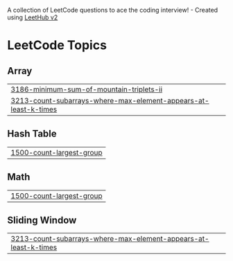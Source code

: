 A collection of LeetCode questions to ace the coding interview! - Created using [LeetHub v2](https://github.com/arunbhardwaj/LeetHub-2.0)
<!---LeetCode Topics Start-->
# LeetCode Topics
## Array
|  |
| ------- |
| [3186-minimum-sum-of-mountain-triplets-ii](https://github.com/Govind-Garg03/LeetCode/tree/master/3186-minimum-sum-of-mountain-triplets-ii) |
| [3213-count-subarrays-where-max-element-appears-at-least-k-times](https://github.com/Govind-Garg03/LeetCode/tree/master/3213-count-subarrays-where-max-element-appears-at-least-k-times) |
## Hash Table
|  |
| ------- |
| [1500-count-largest-group](https://github.com/Govind-Garg03/LeetCode/tree/master/1500-count-largest-group) |
## Math
|  |
| ------- |
| [1500-count-largest-group](https://github.com/Govind-Garg03/LeetCode/tree/master/1500-count-largest-group) |
## Sliding Window
|  |
| ------- |
| [3213-count-subarrays-where-max-element-appears-at-least-k-times](https://github.com/Govind-Garg03/LeetCode/tree/master/3213-count-subarrays-where-max-element-appears-at-least-k-times) |
<!---LeetCode Topics End-->